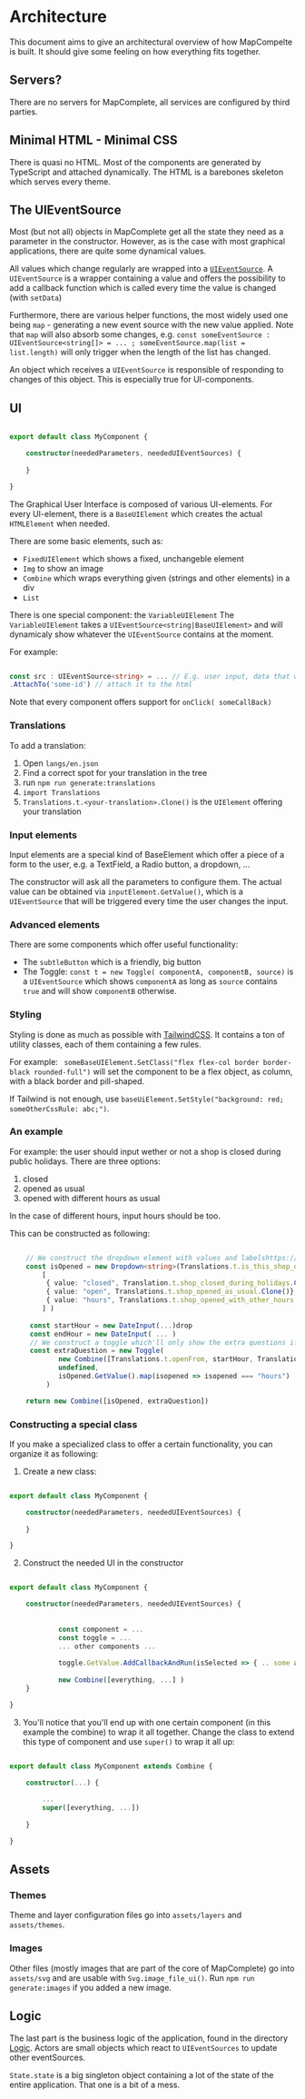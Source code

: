 Architecture
============

This document aims to give an architectural overview of how MapCompelte is built. It should give some feeling on how
everything fits together.

Servers?
--------

There are no servers for MapComplete, all services are configured by third parties.

Minimal HTML - Minimal CSS
--------------------------

There is quasi no HTML. Most of the components are generated by TypeScript and attached dynamically. The HTML is a
barebones skeleton which serves every theme.


The UIEventSource
-----------------

Most (but not all) objects in MapComplete get all the state they need as a parameter in the constructor. However, as is
the case with most graphical applications, there are quite some dynamical values.

All values which change regularly are wrapped into
a [`UIEventSource`](../Logic/UIEventSource.ts). A `UIEventSource` is a
wrapper containing a value and offers the possibility to add a callback function which is called every time the value is
changed (with `setData`)

Furthermore, there are various helper functions, the most widely used one being `map` - generating a new event source
with the new value applied. Note that `map` will also absorb some changes,
e.g. `const someEventSource : UIEventSource<string[]> = ... ; someEventSource.map(list = list.length)` will only trigger
when the length of the list has changed.

An object which receives a `UIEventSource` is responsible of responding to changes of this object. This is especially
true for UI-components.

UI
--
```typescript

export default class MyComponent {

    constructor(neededParameters, neededUIEventSources) {
    
    }

}

```

The Graphical User Interface is composed of various UI-elements. For every UI-element, there is a `BaseUIElement` which creates the actual `HTMLElement` when needed.

There are some basic elements, such as:

- `FixedUIElement` which shows a fixed, unchangeble element
- `Img` to show an image
- `Combine` which wraps everything given (strings and other elements) in a div
- `List`

There is one special component: the `VariableUIElement`
The `VariableUIElement` takes a `UIEventSource<string|BaseUIElement>` and will dynamicaly show whatever the `UIEventSource` contains at the moment.

For example:

```typescript

const src : UIEventSource<string> = ... // E.g. user input, data that will be updated... new VariableUIElement(src)
.AttachTo('some-id') // attach it to the html

```

Note that every component offers support for `onClick( someCallBack)`

### Translations

To add a translation:

1. Open `langs/en.json`
2. Find a correct spot for your translation in the tree
3. run `npm run generate:translations`
4. `import Translations`
5. `Translations.t.<your-translation>.Clone()` is the `UIElement` offering your translation

### Input elements

Input elements are a special kind of BaseElement which offer a piece of a form to the user, e.g. a TextField, a Radio button, a dropdown, ...

The constructor will ask all the parameters to configure them. The actual value can be obtained via `inputElement.GetValue()`, which is a `UIEventSource` that will be triggered every time the user changes the input.

### Advanced elements

There are some components which offer useful functionality:


- The `subtleButton` which is a friendly, big button
- The Toggle: `const t = new Toggle( componentA, componentB, source)` is a `UIEventSource` which shows `componentA` as long as `source` contains `true` and will show `componentB` otherwise.


### Styling

Styling is done as much as possible with [TailwindCSS](https://tailwindcss.com/). It contains a ton of utility classes, each of them containing a few rules.

For example: ` someBaseUIElement.SetClass("flex flex-col border border-black rounded-full")` will set the component to be a flex object, as column, with a black border and pill-shaped.

If Tailwind is not enough, use `baseUiElement.SetStyle("background: red; someOtherCssRule: abc;")`.

### An example

For example: the user should input wether or not a shop is closed during public holidays. There are three options:

1. closed
2. opened as usual
3. opened with different hours as usual

In the case of different hours, input hours should be too.

This can be constructed as following:


```typescript

    // We construct the dropdown element with values and labelshttps://tailwindcss.com/
    const isOpened = new Dropdown<string>(Translations.t.is_this_shop_opened_during_holidays,
        [
         { value: "closed", Translation.t.shop_closed_during_holidays.Clone()},
         { value: "open", Translations.t.shop_opened_as_usual.Clone()},
         { value: "hours", Translations.t.shop_opened_with_other_hours.Clone()}
        ] )
        
     const startHour = new DateInput(...)drop
     const endHour = new DateInput( ... )   
     // We construct a toggle which'll only show the extra questions if needed
     const extraQuestion = new Toggle(
            new Combine([Translations.t.openFrom, startHour, Translations.t.openTill, endHour]),
            undefined,
            isOpened.GetValue().map(isopened => isopened === "hours")
         )

    return new Combine([isOpened, extraQuestion])

```

### Constructing a special class

If you make a specialized class to offer a certain functionality, you can organize it as following:

1. Create a new class:

```typescript

export default class MyComponent {

    constructor(neededParameters, neededUIEventSources) {
    
    }

}

```

2. Construct the needed UI in the constructor


```typescript

export default class MyComponent {

    constructor(neededParameters, neededUIEventSources) {
    
    
            const component = ...
            const toggle = ...
            ... other components ...
            
            toggle.GetValue.AddCallbackAndRun(isSelected => { .. some actions ... }
            
            new Combine([everything, ...] )
    }

}

```

3. You'll notice that you'll end up with one certain component (in this example the combine) to wrap it all together. Change the class to extend this type of component and use `super()` to wrap it all up:


```typescript

export default class MyComponent extends Combine {

    constructor(...) {
    
        ...
        super([everything, ...])
    
    }

}

```

Assets
------

### Themes

Theme and layer configuration files go into `assets/layers` and `assets/themes`.

### Images

Other files (mostly images that are part of the core of MapComplete) go into `assets/svg` and are usable with `Svg.image_file_ui()`. Run `npm run generate:images` if you added a new image.


Logic
-----

The last part is the business logic of the application, found in the directory [Logic](../Logic). Actors are small objects which react to `UIEventSources` to update other eventSources.

`State.state` is a big singleton object containing a lot of the state of the entire application. That one is a bit of a mess.

